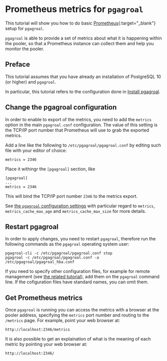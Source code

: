 # Prometheus metrics for `pgagroal`

This tutorial will show you how to do basic  [Prometheus](https://prometheus.io/){:target="_blank"} setup  for `pgagroal`.

`pgagroal` is able to provide a set of metrics about what it is happening within the pooler,
so that a Prometheus instance can collect them and help you monitor the pooler.

## Preface

This tutorial assumes that you have already an installation of PostgreSQL 10 (or higher) and `pgagroal`.

In particular, this tutorial refers to the configuration done in [Install pgagroal](https://github.com/pgagroal/pgagroal/blob/master/doc/tutorial/01_install.md).

## Change the pgagroal configuration

In order to enable to export of the metrics, you need to add the `metrics` option in the main `pgagroal.conf` configuration. The value of this setting is the TCP/IP port number that Prometheus will use to grab the exported metrics.

Add a line like the following to `/etc/pgagroal/pgagroal.conf` by editing such file with your editor of choice:

```
metrics = 2346
```

Place it withingr the `[pgagroal]` section, like

```
[pgagroal]
...
metrics = 2346
```

This will bind the TCP/IP port number `2346` to the metrics export.

See [the `pgagroal` configuration settings](https://github.com/agroal/pgagroal/blob/master/doc/CONFIGURATION.md#pgagroal) with particular regard to `metrics`, `metrics_cache_max_age` and `metrics_cache_max_size` for more details.

## Restart pgagroal

In order to apply changes, you need to restart `pgagroal`, therefore run the following commands
as the `pgagroal` operating system user:

```
pgagroal-cli -c /etc/pgagroal/pgagroal.conf stop
pgagroal -c /etc/pgagroal/pgagroal.conf -a /etc/pgagroal/pgagroal_hba.conf
```

If you need to specify other configuration files, for example for remote management (see [the related tutorial](https://github.com/pgagroal/pgagroal/blob/master/doc/tutorial/03_remote_management.md)), add them on the `pgagroal` command line.
If the cofiguration files have standard names, you can omit them.

## Get Prometheus metrics

Once `pgagroal` is running you can access the metrics with a browser at the pooler address, specifying the `metrics` port number and routing to the `/metrics` page. For example, point your web browser at:

```
http://localhost:2346/metrics
```

It is also possible to get an explaination of what is the meaning of each metric by pointing your web browser at:

```
http://localhost:2346/
```
